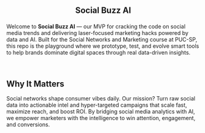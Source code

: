 
<br>

## <p align="center">  Social Buzz AI

Welcome to **Social Buzz AI** — our MVP for cracking the code on social media trends and delivering laser-focused marketing hacks powered by data and AI. Built for the Social Networks and Marketing course at PUC-SP, this repo is the playground where we prototype, test, and evolve smart tools to help brands dominate digital spaces through real data-driven insights.

<br>

## Why It Matters

Social networks shape consumer vibes daily. Our mission? Turn raw social data into actionable intel and hyper-targeted campaigns that scale fast, maximize reach, and boost ROI. By bridging social media analytics with AI, we empower marketers with the intelligence to win attention, engagement, and conversions.

<br>
